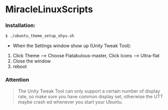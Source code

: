 # MiracleLinuxScripts
### Installation:
```sh
$ ./ubuntu_theme_setup_xhyu.sh
```

- When the Settings window show up (Unity Tweak Tool):
 1. Click Theme --> Choose Flatabulous-master, Click Icons --> Ultra-flat
 2. Close the window
 3. reboot

### Attention
> The Unity Tweak Tool can only support a certain number of display rate, 
> so make sure you have common display set, otherwise the UTT maybe crash
> ed whenever you start your Ubuntu.
